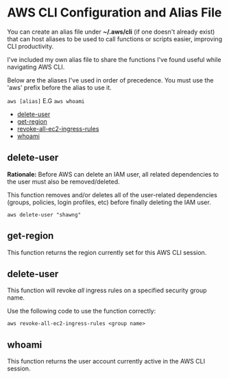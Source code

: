 # AWS CLI Configuration and Alias File

You can create an alias file under **~/.aws/cli** (if one doesn't already exist) that can host aliases to be used to call functions or scripts easier, improving CLI productivity.

I've included my own alias file to share the functions I've found useful while navigating AWS CLI.

Below are the aliases I've used in order of precedence. You must use the 'aws' prefix before the alias to use it.

```aws [alias]``` E.G ```aws whoami```

- [delete-user](#delete-user) <username>
- [get-region](#get-region)
- [revoke-all-ec2-ingress-rules](#revoke-all-ec2-ingress-rules)
- [whoami](#whoami)

## <a name="delete-user"></a>delete-user

**Rationale:** Before AWS can delete an IAM user, all related dependencies to the user must also be removed/deleted.

This function removes and/or deletes all of the user-related dependencies (groups, policies, login profiles, etc) before finally deleting the IAM user.

```
aws delete-user "shawng"
```

## <a name="get-region"></a>get-region

This function returns the region currently set for this AWS CLI session.


## <a name="revoke-all-ec2-ingress-rules"></a>delete-user

This function will revoke *all* ingress rules on a specified security group name.

Use the following code to use the function correctly:

```
aws revoke-all-ec2-ingress-rules <group name>
```


## <a name="whoami"></a>whoami

This function returns the user account currently active in the AWS CLI session.
